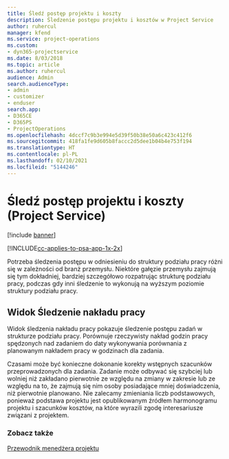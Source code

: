 ```yaml
---
title: Śledź postęp projektu i koszty
description: Śledzenie postępu projektu i kosztów w Project Service
author: ruhercul
manager: kfend
ms.service: project-operations
ms.custom:
- dyn365-projectservice
ms.date: 8/03/2018
ms.topic: article
ms.author: ruhercul
audience: Admin
search.audienceType:
- admin
- customizer
- enduser
search.app:
- D365CE
- D365PS
- ProjectOperations
ms.openlocfilehash: 4dccf7c9b3e994e5d39f50b38e50a6c423c412f6
ms.sourcegitcommit: 418fa1fe9d605b8faccc2d5dee1b04b4e753f194
ms.translationtype: HT
ms.contentlocale: pl-PL
ms.lasthandoff: 02/10/2021
ms.locfileid: "5144246"
---
```

# <a name="track-project-progress-and-cost-project-service"></a>Śledź postęp projektu i koszty (Project Service)

[!include [banner](../includes/psa-now-project-operations.md)]

[!INCLUDE[cc-applies-to-psa-app-1x-2x](../includes/cc-applies-to-psa-app-1x-2x.md)]

Potrzeba śledzenia postępu w odniesieniu do struktury podziału pracy różni się w zależności od branż przemysłu. Niektóre gałęzie przemysłu zajmują się tym dokładniej, bardziej szczegółowo rozpatrując strukturę podziału pracy, podczas gdy inni śledzenie to wykonują na wyższym poziomie struktury podziału pracy.  
  
## <a name="effort-tracking-view"></a>Widok Śledzenie nakładu pracy  
Widok śledzenia nakładu pracy pokazuje śledzenie postępu zadań w strukturze podziału pracy. Porównuje rzeczywisty nakład godzin pracy spędzonych nad zadaniem do daty wykonywania porównania z planowanym nakładem pracy w godzinach dla zadania.  
  
Czasami może być konieczne dokonanie korekty wstępnych szacunków przeprowadzonych dla zadania. Zadanie może odbywać się szybciej lub wolniej niż zakładano pierwotnie ze względu na zmiany w zakresie lub ze względu na to, że zajmują się nim osoby posiadające mniej doświadczenia, niż pierwotnie planowano. Nie zalecamy zmieniania liczb podstawowych, ponieważ podstawa projektu jest opublikowanym źródłem harmonogramu projektu i szacunków kosztów, na które wyrazili zgodę interesariusze związani z projektem.  
  
### <a name="see-also"></a>Zobacz także  
 [Przewodnik menedżera projektu](../psa/project-manager-guide.md)
